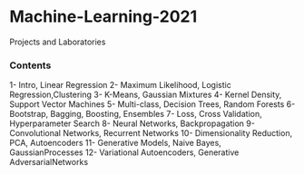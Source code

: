 # Machine-Learning-2021
Projects and Laboratories
### Contents 
1- Intro, Linear Regression
2- Maximum Likelihood, Logistic Regression,Clustering
3- K-Means, Gaussian Mixtures
4- Kernel Density, Support Vector Machines
5- Multi-class, Decision Trees, Random Forests
6- Bootstrap, Bagging, Boosting, Ensembles
7- Loss, Cross Validation, Hyperparameter Search
8- Neural Networks, Backpropagation
9- Convolutional Networks, Recurrent Networks
10- Dimensionality Reduction, PCA, Autoencoders
11- Generative Models, Naive Bayes, GaussianProcesses
12- Variational Autoencoders, Generative AdversarialNetworks
